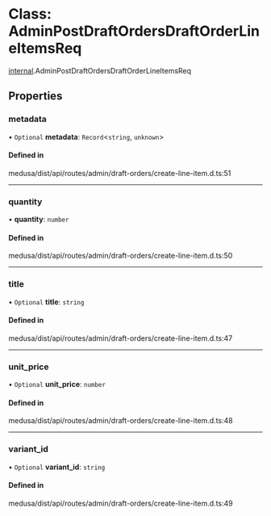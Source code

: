# Class: AdminPostDraftOrdersDraftOrderLineItemsReq

[internal](../modules/internal-7.md).AdminPostDraftOrdersDraftOrderLineItemsReq

## Properties

### metadata

• `Optional` **metadata**: `Record`<`string`, `unknown`\>

#### Defined in

medusa/dist/api/routes/admin/draft-orders/create-line-item.d.ts:51

___

### quantity

• **quantity**: `number`

#### Defined in

medusa/dist/api/routes/admin/draft-orders/create-line-item.d.ts:50

___

### title

• `Optional` **title**: `string`

#### Defined in

medusa/dist/api/routes/admin/draft-orders/create-line-item.d.ts:47

___

### unit\_price

• `Optional` **unit\_price**: `number`

#### Defined in

medusa/dist/api/routes/admin/draft-orders/create-line-item.d.ts:48

___

### variant\_id

• `Optional` **variant\_id**: `string`

#### Defined in

medusa/dist/api/routes/admin/draft-orders/create-line-item.d.ts:49
